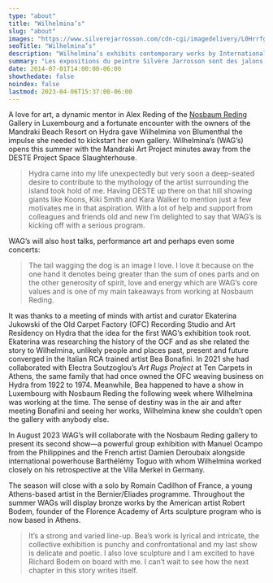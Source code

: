 ```yaml
---
type: "about"
title: "Wilhelmina’s"
slug: "about"
images: "https://www.silverejarrosson.com/cdn-cgi/imagedelivery/L0HrrfgxmX01pIlKW6n82w/b038bc0e-02b7-4589-43ec-2304cc3ebc00/w=1280"
seoTitle: "Wilhelmina’s"
description: "Wilhelmina’s exhibits contemporary works by International artists on Hydra between June and October. The exhibitions are displayed inside a historic building on Mandraki Beach that was once the Captain’s Mansion. This year the artists displayed are vastly different but share in common supreme technical skill and treat subjects rooted in universal themes, particularly nature, myth, philosophy and dreams."
summary: "Les expositions du peintre Silvère Jarrosson sont des jalons de son cheminement artistique, chacune abordant une thématique, un regard sur la peinture contemporaine et la façon de l'exposer. Solo ou collectives, en galerie ou dans des institutions culturelles, chacune traduit une certaine lecture de son œuvre."
date: 2014-07-01T14:00:00-06:00
showthedate: false
noindex: false
lastmod: 2023-04-06T15:37:00-06:00
---
```


A love for art, a dynamic mentor in Alex Reding of the [Nosbaum Reding](https://www.nosbaumreding.com/) Gallery in Luxembourg and a fortunate encounter with the owners of the Mandraki Beach Resort on Hydra gave Wilhelmina von Blumenthal the impulse she needed to kickstart her own gallery. Wilhelmina’s (WAG’s) opens this summer with the Mandraki Art Project minutes away from the DESTE Project Space Slaughterhouse.

> Hydra came into my life unexpectedly but very soon a deep-seated desire to contribute to the mythology of the artist surrounding the island took hold of me. Having DESTE up there on that hill showing giants like Koons, Kiki Smith and Kara Walker to mention just a few motivates me in that aspiration. With a lot of help and support from colleagues and friends old and new I’m delighted to say that WAG’s is kicking off with a serious program.

WAG’s will also host talks, performance art and perhaps even some concerts:

> The tail wagging the dog is an image I love.  I love it because on the one hand it denotes being greater than the sum of ones parts and on the other generosity of spirit, love and energy which are WAG’s core values and is one of my main takeaways from working at Nosbaum Reding.

It was thanks to a meeting of minds with artist and curator Ekaterina Jukowski of the Old Carpet Factory (OFC) Recording Studio and Art Residency on Hydra that the idea for the first WAG’s exhibition took root. Ekaterina was researching the history of the OCF and as she related the story to Wilhelmina, unlikely people and places past, present and future converged in the Italian RCA trained artist Bea Bonafini. In 2021 she had collaborated with Electra Soutzoglou’s _Art Rugs Project_ at Ten Carpets in Athens, the same family that had once owned the OFC weaving business on Hydra from 1922 to 1974. Meanwhile, Bea happened to have a show in Luxembourg with Nosbaum Reding the following week where Wilhelmina was working at the time. The sense of destiny was in the air and after meeting Bonafini and seeing her works, Wilhelmina knew she couldn’t open the gallery with anybody else.

In August 2023 WAG’s will collaborate with the Nosbaum Reding gallery to present its second show—a powerful group exhibition with Manuel Ocampo from the Philippines and the French artist Damien Deroubaix alongside international powerhouse Barthélémy Toguo with whom Wilhelmina worked closely on his retrospective at the Villa Merkel in Germany.

The season will close with a solo by Romain Cadilhon of France, a young Athens-based artist in the Bernier/Eliades programme. Throughout the summer WAGs will display bronze works by the American artist Robert Bodem, founder of the Florence Academy of Arts sculpture program who is now based in Athens.

> It’s a strong and varied line-up. Bea’s work is lyrical and intricate, the collective exhibition is punchy and confrontational and my last show is delicate and poetic. I also love sculpture and I am excited to have Richard Bodem on board with me. I can’t wait to see how the next chapter in this story writes itself.
